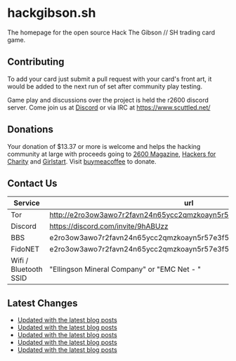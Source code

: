 # hackgibson.sh
The homepage for the open source Hack The Gibson // SH trading card game.


## Contributing

To add your card just submit a pull request with your card's front art, it would be added to the next run of set after community play testing.

Game play and discussions over the project is held the r2600 discord server. Come join us at [Discord](https://discord.com/invite/9hABUzz) or via IRC at https://www.scuttled.net/


## Donations

Your donation of $13.37 or more is welcome and helps the hacking community at large with proceeds going to [2600 Magazine](https://2600.com/), [Hackers for Charity](https://hackersforcharity.org) and [Girlstart](https://girlstart.org).  Visit [buymeacoffee](https://www.buymeacoffee.com/hackgibson.sh) to donate.


## Contact Us

Service | url
-|-
Tor | http://e2ro3ow3awo7r2favn24n65ycc2qmzkoayn5r57e3f56nvjwdcgg32ad.onion
Discord | https://discord.com/invite/9hABUzz
BBS | e2ro3ow3awo7r2favn24n65ycc2qmzkoayn5r57e3f56nvjwdcgg32ad.onion:23
FidoNET | e2ro3ow3awo7r2favn24n65ycc2qmzkoayn5r57e3f56nvjwdcgg32ad.onion:24554
Wifi / Bluetooth SSID | "Ellingson Mineral Company" or "EMC Net - <fidonet address>"

## Latest Changes
<!-- BLOG-POST-LIST:START -->
- [Updated with the latest blog posts](https://github.com/DFW2600/hackgibson.sh/commit/293dc00f6254fc705b293e608726921b10c36a3a)
- [Updated with the latest blog posts](https://github.com/DFW2600/hackgibson.sh/commit/9def80ba36a30d4924f0be8be6896ad7fe28b082)
- [Updated with the latest blog posts](https://github.com/DFW2600/hackgibson.sh/commit/a77432a2722bb55948ef01033e5fcf3623b1f921)
- [Updated with the latest blog posts](https://github.com/DFW2600/hackgibson.sh/commit/3a9bbee799bf5a02abe180d1adefe76b20d05408)
- [Updated with the latest blog posts](https://github.com/DFW2600/hackgibson.sh/commit/c4761ab588e8d8ef2b8a1a7e81d67e2abe58ea01)
<!-- BLOG-POST-LIST:END -->

